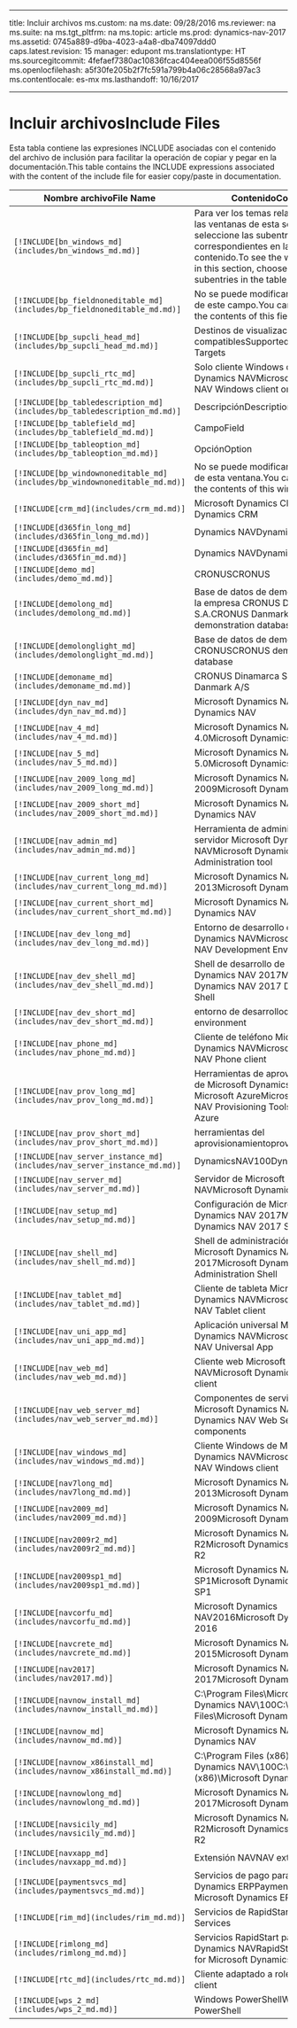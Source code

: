 
---
title: Incluir archivos
ms.custom: na
ms.date: 09/28/2016
ms.reviewer: na
ms.suite: na
ms.tgt_pltfrm: na
ms.topic: article
ms.prod: dynamics-nav-2017
ms.assetid: 0745a889-d9ba-4023-a4a8-dba74097ddd0
caps.latest.revision: 15
manager: edupont
ms.translationtype: HT
ms.sourcegitcommit: 4fefaef7380ac10836fcac404eea006f55d8556f
ms.openlocfilehash: a5f30fe205b2f7fc591a799b4a06c28568a97ac3
ms.contentlocale: es-mx
ms.lasthandoff: 10/16/2017

---

# <a name="include-files"></a><span data-ttu-id="3eddb-102">Incluir archivos</span><span class="sxs-lookup"><span data-stu-id="3eddb-102">Include Files</span></span>

<span data-ttu-id="3eddb-103">Esta tabla contiene las expresiones INCLUDE asociadas con el contenido del archivo de inclusión para facilitar la operación de copiar y pegar en la documentación.</span><span class="sxs-lookup"><span data-stu-id="3eddb-103">This table contains the INCLUDE expressions associated with the content of the include file for easier copy/paste in documentation.</span></span>

|<span data-ttu-id="3eddb-104">Nombre archivo</span><span class="sxs-lookup"><span data-stu-id="3eddb-104">File Name</span></span>   |<span data-ttu-id="3eddb-105">Contenido</span><span class="sxs-lookup"><span data-stu-id="3eddb-105">Content</span></span>  |
|------------|---------|
|`[!INCLUDE[bn_windows_md](includes/bn_windows_md.md)]`|<span data-ttu-id="3eddb-106">Para ver los temas relacionados con las ventanas de esta sección, seleccione las subentradas correspondientes en la tabla de contenido.</span><span class="sxs-lookup"><span data-stu-id="3eddb-106">To see the window topics in this section, choose the subentries in the table of contents.</span></span>|
|`[!INCLUDE[bp_fieldnoneditable_md](includes/bp_fieldnoneditable_md.md)]`|<span data-ttu-id="3eddb-107">No se puede modificar el contenido de este campo.</span><span class="sxs-lookup"><span data-stu-id="3eddb-107">You cannot change the contents of this field.</span></span>|
|`[!INCLUDE[bp_supcli_head_md](includes/bp_supcli_head_md.md)]`|<span data-ttu-id="3eddb-108">Destinos de visualización compatibles</span><span class="sxs-lookup"><span data-stu-id="3eddb-108">Supported Display Targets</span></span>|
|`[!INCLUDE[bp_supcli_rtc_md](includes/bp_supcli_rtc_md.md)]`|<span data-ttu-id="3eddb-109">Solo cliente Windows de Microsoft Dynamics NAV</span><span class="sxs-lookup"><span data-stu-id="3eddb-109">Microsoft Dynamics NAV Windows client only</span></span>|
|`[!INCLUDE[bp_tabledescription_md](includes/bp_tabledescription_md.md)]`|<span data-ttu-id="3eddb-110">Descripción</span><span class="sxs-lookup"><span data-stu-id="3eddb-110">Description</span></span>| 
|`[!INCLUDE[bp_tablefield_md](includes/bp_tablefield_md.md)]`|<span data-ttu-id="3eddb-111">Campo</span><span class="sxs-lookup"><span data-stu-id="3eddb-111">Field</span></span>|
|`[!INCLUDE[bp_tableoption_md](includes/bp_tableoption_md.md)]`|<span data-ttu-id="3eddb-112">Opción</span><span class="sxs-lookup"><span data-stu-id="3eddb-112">Option</span></span>|
|`[!INCLUDE[bp_windownoneditable_md](includes/bp_windownoneditable_md.md)]`|<span data-ttu-id="3eddb-113">No se puede modificar el contenido de esta ventana.</span><span class="sxs-lookup"><span data-stu-id="3eddb-113">You cannot change the contents of this window.</span></span>|
|`[!INCLUDE[crm_md](includes/crm_md.md)]`|<span data-ttu-id="3eddb-114">Microsoft Dynamics CRM</span><span class="sxs-lookup"><span data-stu-id="3eddb-114">Microsoft Dynamics CRM</span></span>|
|`[!INCLUDE[d365fin_long_md](includes/d365fin_long_md.md)]`|<span data-ttu-id="3eddb-115">Dynamics NAV</span><span class="sxs-lookup"><span data-stu-id="3eddb-115">Dynamics NAV</span></span>|
|`[!INCLUDE[d365fin_md](includes/d365fin_md.md)]`|<span data-ttu-id="3eddb-116">Dynamics NAV</span><span class="sxs-lookup"><span data-stu-id="3eddb-116">Dynamics NAV</span></span>|
|`[!INCLUDE[demo_md](includes/demo_md.md)]`|<span data-ttu-id="3eddb-117">CRONUS</span><span class="sxs-lookup"><span data-stu-id="3eddb-117">CRONUS</span></span>|
|`[!INCLUDE[demolong_md](includes/demolong_md.md)]`|<span data-ttu-id="3eddb-118">Base de datos de demostración de la empresa CRONUS Dinamarca S.A.</span><span class="sxs-lookup"><span data-stu-id="3eddb-118">CRONUS Danmark A/S demonstration database</span></span>|
|`[!INCLUDE[demolonglight_md](includes/demolonglight_md.md)]`|<span data-ttu-id="3eddb-119">Base de datos de demostración CRONUS</span><span class="sxs-lookup"><span data-stu-id="3eddb-119">CRONUS demonstration database</span></span>|
|`[!INCLUDE[demoname_md](includes/demoname_md.md)]`|<span data-ttu-id="3eddb-120">CRONUS Dinamarca S.A.</span><span class="sxs-lookup"><span data-stu-id="3eddb-120">CRONUS Danmark A/S</span></span>|
|`[!INCLUDE[dyn_nav_md](includes/dyn_nav_md.md)]`|<span data-ttu-id="3eddb-121">Microsoft Dynamics NAV</span><span class="sxs-lookup"><span data-stu-id="3eddb-121">Microsoft Dynamics NAV</span></span>|
|`[!INCLUDE[nav_4_md](includes/nav_4_md.md)]`|<span data-ttu-id="3eddb-122">Microsoft Dynamics NAV 4.0</span><span class="sxs-lookup"><span data-stu-id="3eddb-122">Microsoft Dynamics NAV 4.0</span></span>|
|`[!INCLUDE[nav_5_md](includes/nav_5_md.md)]`|<span data-ttu-id="3eddb-123">Microsoft Dynamics NAV 5.0</span><span class="sxs-lookup"><span data-stu-id="3eddb-123">Microsoft Dynamics NAV 5.0</span></span>|
|`[!INCLUDE[nav_2009_long_md](includes/nav_2009_long_md.md)]`|<span data-ttu-id="3eddb-124">Microsoft Dynamics NAV 2009</span><span class="sxs-lookup"><span data-stu-id="3eddb-124">Microsoft Dynamics NAV 2009</span></span>|
|`[!INCLUDE[nav_2009_short_md](includes/nav_2009_short_md.md)]`|<span data-ttu-id="3eddb-125">Microsoft Dynamics NAV</span><span class="sxs-lookup"><span data-stu-id="3eddb-125">Microsoft Dynamics NAV</span></span>|
|`[!INCLUDE[nav_admin_md](includes/nav_admin_md.md)]`|<span data-ttu-id="3eddb-126">Herramienta de administración del servidor Microsoft Dynamics NAV</span><span class="sxs-lookup"><span data-stu-id="3eddb-126">Microsoft Dynamics NAV Server Administration tool</span></span>|
|`[!INCLUDE[nav_current_long_md](includes/nav_current_long_md.md)]`|<span data-ttu-id="3eddb-127">Microsoft Dynamics NAV 2013</span><span class="sxs-lookup"><span data-stu-id="3eddb-127">Microsoft Dynamics NAV 2013</span></span>|
|`[!INCLUDE[nav_current_short_md](includes/nav_current_short_md.md)]`|<span data-ttu-id="3eddb-128">Microsoft Dynamics NAV</span><span class="sxs-lookup"><span data-stu-id="3eddb-128">Microsoft Dynamics NAV</span></span>|
|`[!INCLUDE[nav_dev_long_md](includes/nav_dev_long_md.md)]`|<span data-ttu-id="3eddb-129">Entorno de desarrollo de Microsoft Dynamics NAV</span><span class="sxs-lookup"><span data-stu-id="3eddb-129">Microsoft Dynamics NAV Development Environment</span></span>|
|`[!INCLUDE[nav_dev_shell_md](includes/nav_dev_shell_md.md)]`|<span data-ttu-id="3eddb-130">Shell de desarrollo de Microsoft Dynamics NAV 2017</span><span class="sxs-lookup"><span data-stu-id="3eddb-130">Microsoft Dynamics NAV 2017 Development Shell</span></span>|
|`[!INCLUDE[nav_dev_short_md](includes/nav_dev_short_md.md)]`|<span data-ttu-id="3eddb-131">entorno de desarrollo</span><span class="sxs-lookup"><span data-stu-id="3eddb-131">development environment</span></span>|
|`[!INCLUDE[nav_phone_md](includes/nav_phone_md.md)]`|<span data-ttu-id="3eddb-132">Cliente de teléfono Microsoft Dynamics NAV</span><span class="sxs-lookup"><span data-stu-id="3eddb-132">Microsoft Dynamics NAV Phone client</span></span>|
|`[!INCLUDE[nav_prov_long_md](includes/nav_prov_long_md.md)]`|<span data-ttu-id="3eddb-133">Herramientas de aprovisionamiento de Microsoft Dynamics NAV para Microsoft Azure</span><span class="sxs-lookup"><span data-stu-id="3eddb-133">Microsoft Dynamics NAV Provisioning Tools for Microsoft Azure</span></span>|
|`[!INCLUDE[nav_prov_short_md](includes/nav_prov_short_md.md)]`|<span data-ttu-id="3eddb-134">herramientas del aprovisionamiento</span><span class="sxs-lookup"><span data-stu-id="3eddb-134">provisioning tools</span></span>|
|`[!INCLUDE[nav_server_instance_md](includes/nav_server_instance_md.md)]`|<span data-ttu-id="3eddb-135">DynamicsNAV100</span><span class="sxs-lookup"><span data-stu-id="3eddb-135">DynamicsNAV100</span></span>|
|`[!INCLUDE[nav_server_md](includes/nav_server_md.md)]`|<span data-ttu-id="3eddb-136">Servidor de Microsoft Dynamics NAV</span><span class="sxs-lookup"><span data-stu-id="3eddb-136">Microsoft Dynamics NAV Server</span></span>|
|`[!INCLUDE[nav_setup_md](includes/nav_setup_md.md)]`|<span data-ttu-id="3eddb-137">Configuración de Microsoft Dynamics NAV 2017</span><span class="sxs-lookup"><span data-stu-id="3eddb-137">Microsoft Dynamics NAV 2017 Setup</span></span>|
|`[!INCLUDE[nav_shell_md](includes/nav_shell_md.md)]`|<span data-ttu-id="3eddb-138">Shell de administración para Microsoft Dynamics NAV 2017</span><span class="sxs-lookup"><span data-stu-id="3eddb-138">Microsoft Dynamics NAV 2017 Administration Shell</span></span>|
|`[!INCLUDE[nav_tablet_md](includes/nav_tablet_md.md)]`|<span data-ttu-id="3eddb-139">Cliente de tableta Microsoft Dynamics NAV</span><span class="sxs-lookup"><span data-stu-id="3eddb-139">Microsoft Dynamics NAV Tablet client</span></span>|
|`[!INCLUDE[nav_uni_app_md](includes/nav_uni_app_md.md)]`|<span data-ttu-id="3eddb-140">Aplicación universal Microsoft Dynamics NAV</span><span class="sxs-lookup"><span data-stu-id="3eddb-140">Microsoft Dynamics NAV Universal App</span></span>|
|`[!INCLUDE[nav_web_md](includes/nav_web_md.md)]`|<span data-ttu-id="3eddb-141">Cliente web Microsoft Dynamics NAV</span><span class="sxs-lookup"><span data-stu-id="3eddb-141">Microsoft Dynamics NAV Web client</span></span>|
|`[!INCLUDE[nav_web_server_md](includes/nav_web_server_md.md)]`|<span data-ttu-id="3eddb-142">Componentes de servidor web de Microsoft Dynamics NAV</span><span class="sxs-lookup"><span data-stu-id="3eddb-142">Microsoft Dynamics NAV Web Server components</span></span>|
|`[!INCLUDE[nav_windows_md](includes/nav_windows_md.md)]`|<span data-ttu-id="3eddb-143">Cliente Windows de Microsoft Dynamics NAV</span><span class="sxs-lookup"><span data-stu-id="3eddb-143">Microsoft Dynamics NAV Windows client</span></span>|
|`[!INCLUDE[nav7long_md](includes/nav7long_md.md)]`|<span data-ttu-id="3eddb-144">Microsoft Dynamics NAV 2013</span><span class="sxs-lookup"><span data-stu-id="3eddb-144">Microsoft Dynamics NAV 2013</span></span>|
|`[!INCLUDE[nav2009_md](includes/nav2009_md.md)]`|<span data-ttu-id="3eddb-145">Microsoft Dynamics NAV 2009</span><span class="sxs-lookup"><span data-stu-id="3eddb-145">Microsoft Dynamics NAV 2009</span></span>|
|`[!INCLUDE[nav2009r2_md](includes/nav2009r2_md.md)]`|<span data-ttu-id="3eddb-146">Microsoft Dynamics NAV 2009 R2</span><span class="sxs-lookup"><span data-stu-id="3eddb-146">Microsoft Dynamics NAV 2009 R2</span></span>|
|`[!INCLUDE[nav2009sp1_md](includes/nav2009sp1_md.md)]`|<span data-ttu-id="3eddb-147">Microsoft Dynamics NAV 2009 SP1</span><span class="sxs-lookup"><span data-stu-id="3eddb-147">Microsoft Dynamics NAV 2009 SP1</span></span>|
|`[!INCLUDE[navcorfu_md](includes/navcorfu_md.md)]`|<span data-ttu-id="3eddb-148">Microsoft Dynamics NAV2016</span><span class="sxs-lookup"><span data-stu-id="3eddb-148">Microsoft Dynamics NAV 2016</span></span>|
|`[!INCLUDE[navcrete_md](includes/navcrete_md.md)]`|<span data-ttu-id="3eddb-149">Microsoft Dynamics NAV 2015</span><span class="sxs-lookup"><span data-stu-id="3eddb-149">Microsoft Dynamics NAV 2015</span></span>|
|`[!INCLUDE[nav2017](includes/nav2017.md)]`|<span data-ttu-id="3eddb-150">Microsoft Dynamics NAV 2017</span><span class="sxs-lookup"><span data-stu-id="3eddb-150">Microsoft Dynamics NAV 2017</span></span>|
|`[!INCLUDE[navnow_install_md](includes/navnow_install_md.md)]`|<span data-ttu-id="3eddb-151">C:\\Program Files\\Microsoft Dynamics NAV\\100</span><span class="sxs-lookup"><span data-stu-id="3eddb-151">C:\\Program Files\\Microsoft Dynamics NAV\\100</span></span>|
|`[!INCLUDE[navnow_md](includes/navnow_md.md)]`|<span data-ttu-id="3eddb-152">Microsoft Dynamics NAV</span><span class="sxs-lookup"><span data-stu-id="3eddb-152">Microsoft Dynamics NAV</span></span>|
|`[!INCLUDE[navnow_x86install_md](includes/navnow_x86install_md.md)]`|<span data-ttu-id="3eddb-153">C:\\Program Files \(x86\)\\Microsoft Dynamics NAV\\100</span><span class="sxs-lookup"><span data-stu-id="3eddb-153">C:\\Program Files \(x86\)\\Microsoft Dynamics NAV\\100</span></span>|
|`[!INCLUDE[navnowlong_md](includes/navnowlong_md.md)]`|<span data-ttu-id="3eddb-154">Microsoft Dynamics NAV 2017</span><span class="sxs-lookup"><span data-stu-id="3eddb-154">Microsoft Dynamics NAV 2017</span></span>|
|`[!INCLUDE[navsicily_md](includes/navsicily_md.md)]`|<span data-ttu-id="3eddb-155">Microsoft Dynamics NAV 2013 R2</span><span class="sxs-lookup"><span data-stu-id="3eddb-155">Microsoft Dynamics NAV 2013 R2</span></span>|
|`[!INCLUDE[navxapp_md](includes/navxapp_md.md)]`|<span data-ttu-id="3eddb-156">Extensión NAV</span><span class="sxs-lookup"><span data-stu-id="3eddb-156">NAV extension</span></span>|
|`[!INCLUDE[paymentsvcs_md](includes/paymentsvcs_md.md)]`|<span data-ttu-id="3eddb-157">Servicios de pago para Microsoft Dynamics ERP</span><span class="sxs-lookup"><span data-stu-id="3eddb-157">Payment Services for Microsoft Dynamics ERP</span></span>|
|`[!INCLUDE[rim_md](includes/rim_md.md)]`|<span data-ttu-id="3eddb-158">Servicios de RapidStart</span><span class="sxs-lookup"><span data-stu-id="3eddb-158">RapidStart Services</span></span>|
|`[!INCLUDE[rimlong_md](includes/rimlong_md.md)]`|<span data-ttu-id="3eddb-159">Servicios RapidStart para Microsoft Dynamics NAV</span><span class="sxs-lookup"><span data-stu-id="3eddb-159">RapidStart Services for Microsoft Dynamics NAV</span></span>|
|`[!INCLUDE[rtc_md](includes/rtc_md.md)]`|<span data-ttu-id="3eddb-160">Cliente adaptado a roles</span><span class="sxs-lookup"><span data-stu-id="3eddb-160">RoleTailored client</span></span>|
|`[!INCLUDE[wps_2_md](includes/wps_2_md.md)]`|<span data-ttu-id="3eddb-161">Windows PowerShell</span><span class="sxs-lookup"><span data-stu-id="3eddb-161">Windows PowerShell</span></span>|

